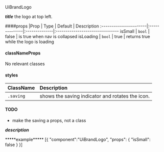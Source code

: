 UiBrandLogo

*****title*****
the logo at top left.


####props
|Prop		|	Type		|	Default		|	Description
:-----------------------|:--------------|:--------------|:--------------------------------
isSmall		|	`bool`	|	false		|	is true when nav is collapsed
isLoading	|	`bool`	|	true	|	returns true while the logo is loading
#### classNameProps
No relevant classes
#### styles
|ClassName		|	Description
:-----------------------|:--------------------------------
`.saving`	| shows the saving indicator and rotates the icon.
#### TODO
 - make the saving a props, not a class

*****description*****

<UiBrandLogo />
*****example*****
[{
	"component":"UiBrandLogo",
	"props": {
		"isSmall": false
	}
}]
